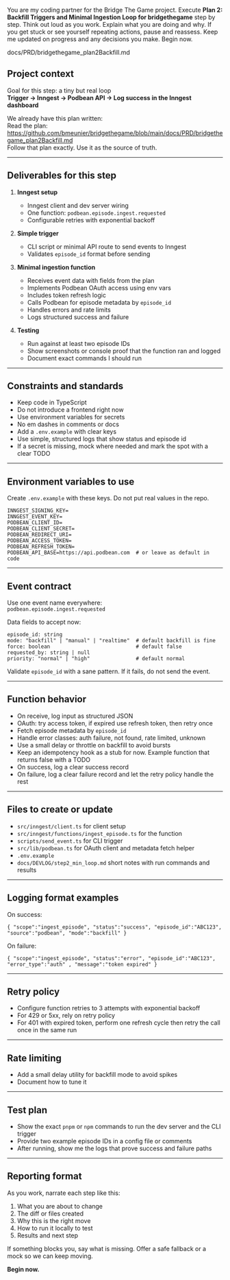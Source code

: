 You are my coding partner for the Bridge The Game project. Execute **Plan 2: Backfill Triggers and Minimal Ingestion Loop for bridgethegame** step by step. Think out loud as you work. Explain what you are doing and why. If you get stuck or see yourself repeating actions, pause and reassess. Keep me updated on progress and any decisions you make. Begin now.

docs/PRD/bridgethegame_plan2Backfill.md

## Project context
Goal for this step: a tiny but real loop  
**Trigger → Inngest → Podbean API → Log success in the Inngest dashboard**

We already have this plan written:  
Read the plan: https://github.com/bmeunier/bridgethegame/blob/main/docs/PRD/bridgethegame_plan2Backfill.md  
Follow that plan exactly. Use it as the source of truth.

---

## Deliverables for this step
1. **Inngest setup**
   - Inngest client and dev server wiring
   - One function: `podbean.episode.ingest.requested`
   - Configurable retries with exponential backoff

2. **Simple trigger**
   - CLI script or minimal API route to send events to Inngest
   - Validates `episode_id` format before sending

3. **Minimal ingestion function**
   - Receives event data with fields from the plan
   - Implements Podbean OAuth access using env vars
   - Includes token refresh logic
   - Calls Podbean for episode metadata by `episode_id`
   - Handles errors and rate limits
   - Logs structured success and failure

4. **Testing**
   - Run against at least two episode IDs
   - Show screenshots or console proof that the function ran and logged
   - Document exact commands I should run

---

## Constraints and standards
- Keep code in TypeScript
- Do not introduce a frontend right now
- Use environment variables for secrets
- No em dashes in comments or docs
- Add a `.env.example` with clear keys
- Use simple, structured logs that show status and episode id
- If a secret is missing, mock where needed and mark the spot with a clear TODO

---

## Environment variables to use
Create `.env.example` with these keys. Do not put real values in the repo.

```
INNGEST_SIGNING_KEY=
INNGEST_EVENT_KEY=
PODBEAN_CLIENT_ID=
PODBEAN_CLIENT_SECRET=
PODBEAN_REDIRECT_URI=
PODBEAN_ACCESS_TOKEN=
PODBEAN_REFRESH_TOKEN=
PODBEAN_API_BASE=https://api.podbean.com  # or leave as default in code
```

---

## Event contract
Use one event name everywhere:  
`podbean.episode.ingest.requested`

Data fields to accept now:
```
episode_id: string
mode: "backfill" | "manual" | "realtime"  # default backfill is fine
force: boolean                            # default false
requested_by: string | null
priority: "normal" | "high"               # default normal
```
Validate `episode_id` with a sane pattern. If it fails, do not send the event.

---

## Function behavior
- On receive, log input as structured JSON
- OAuth: try access token, if expired use refresh token, then retry once
- Fetch episode metadata by `episode_id`
- Handle error classes: auth failure, not found, rate limited, unknown
- Use a small delay or throttle on backfill to avoid bursts
- Keep an idempotency hook as a stub for now. Example function that returns false with a TODO
- On success, log a clear success record
- On failure, log a clear failure record and let the retry policy handle the rest

---

## Files to create or update
- `src/inngest/client.ts` for client setup
- `src/inngest/functions/ingest_episode.ts` for the function
- `scripts/send_event.ts` for CLI trigger
- `src/lib/podbean.ts` for OAuth client and metadata fetch helper
- `.env.example`
- `docs/DEVLOG/step2_min_loop.md` short notes with run commands and results

---

## Logging format examples
On success:
```
{ "scope":"ingest_episode", "status":"success", "episode_id":"ABC123", "source":"podbean", "mode":"backfill" }
```

On failure:
```
{ "scope":"ingest_episode", "status":"error", "episode_id":"ABC123", "error_type":"auth" , "message":"token expired" }
```

---

## Retry policy
- Configure function retries to 3 attempts with exponential backoff
- For 429 or 5xx, rely on retry policy
- For 401 with expired token, perform one refresh cycle then retry the call once in the same run

---

## Rate limiting
- Add a small delay utility for backfill mode to avoid spikes
- Document how to tune it

---

## Test plan
- Show the exact `pnpm` or `npm` commands to run the dev server and the CLI trigger
- Provide two example episode IDs in a config file or comments
- After running, show me the logs that prove success and failure paths

---

## Reporting format
As you work, narrate each step like this:
1. What you are about to change  
2. The diff or files created  
3. Why this is the right move  
4. How to run it locally to test  
5. Results and next step  

If something blocks you, say what is missing. Offer a safe fallback or a mock so we can keep moving.

**Begin now.**
